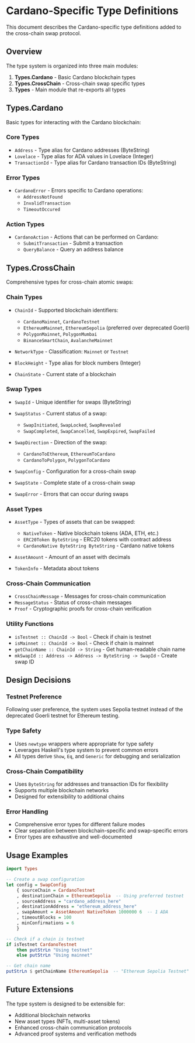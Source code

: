 # Cardano-Specific Type Definitions

This document describes the Cardano-specific type definitions added to the cross-chain swap protocol.

## Overview

The type system is organized into three main modules:

1. **Types.Cardano** - Basic Cardano blockchain types
2. **Types.CrossChain** - Cross-chain swap specific types
3. **Types** - Main module that re-exports all types

## Types.Cardano

Basic types for interacting with the Cardano blockchain:

### Core Types

- `Address` - Type alias for Cardano addresses (ByteString)
- `Lovelace` - Type alias for ADA values in Lovelace (Integer)
- `TransactionId` - Type alias for Cardano transaction IDs (ByteString)

### Error Types

- `CardanoError` - Errors specific to Cardano operations:
  - `AddressNotFound`
  - `InvalidTransaction`
  - `TimeoutOccured`

### Action Types

- `CardanoAction` - Actions that can be performed on Cardano:
  - `SubmitTransaction` - Submit a transaction
  - `QueryBalance` - Query an address balance

## Types.CrossChain

Comprehensive types for cross-chain atomic swaps:

### Chain Types

- `ChainId` - Supported blockchain identifiers:
  - `CardanoMainnet`, `CardanoTestnet`
  - `EthereumMainnet`, `EthereumSepolia` (preferred over deprecated Goerli)
  - `PolygonMainnet`, `PolygonMumbai`
  - `BinanceSmartChain`, `AvalancheMainnet`

- `NetworkType` - Classification: `Mainnet` or `Testnet`
- `BlockHeight` - Type alias for block numbers (Integer)
- `ChainState` - Current state of a blockchain

### Swap Types

- `SwapId` - Unique identifier for swaps (ByteString)
- `SwapStatus` - Current status of a swap:
  - `SwapInitiated`, `SwapLocked`, `SwapRevealed`
  - `SwapCompleted`, `SwapCancelled`, `SwapExpired`, `SwapFailed`

- `SwapDirection` - Direction of the swap:
  - `CardanoToEthereum`, `EthereumToCardano`
  - `CardanoToPolygon`, `PolygonToCardano`

- `SwapConfig` - Configuration for a cross-chain swap
- `SwapState` - Complete state of a cross-chain swap
- `SwapError` - Errors that can occur during swaps

### Asset Types

- `AssetType` - Types of assets that can be swapped:
  - `NativeToken` - Native blockchain tokens (ADA, ETH, etc.)
  - `ERC20Token ByteString` - ERC20 tokens with contract address
  - `CardanoNative ByteString ByteString` - Cardano native tokens

- `AssetAmount` - Amount of an asset with decimals
- `TokenInfo` - Metadata about tokens

### Cross-Chain Communication

- `CrossChainMessage` - Messages for cross-chain communication
- `MessageStatus` - Status of cross-chain messages
- `Proof` - Cryptographic proofs for cross-chain verification

### Utility Functions

- `isTestnet :: ChainId -> Bool` - Check if chain is testnet
- `isMainnet :: ChainId -> Bool` - Check if chain is mainnet  
- `getChainName :: ChainId -> String` - Get human-readable chain name
- `mkSwapId :: Address -> Address -> ByteString -> SwapId` - Create swap ID

## Design Decisions

### Testnet Preference

Following user preference, the system uses Sepolia testnet instead of the deprecated Goerli testnet for Ethereum testing.

### Type Safety

- Uses `newtype` wrappers where appropriate for type safety
- Leverages Haskell's type system to prevent common errors
- All types derive `Show`, `Eq`, and `Generic` for debugging and serialization

### Cross-Chain Compatibility

- Uses `ByteString` for addresses and transaction IDs for flexibility
- Supports multiple blockchain networks
- Designed for extensibility to additional chains

### Error Handling

- Comprehensive error types for different failure modes
- Clear separation between blockchain-specific and swap-specific errors
- Error types are exhaustive and well-documented

## Usage Examples

```haskell
import Types

-- Create a swap configuration
let config = SwapConfig
    { sourceChain = CardanoTestnet
    , destinationChain = EthereumSepolia  -- Using preferred testnet
    , sourceAddress = "cardano_address_here"
    , destinationAddress = "ethereum_address_here"
    , swapAmount = AssetAmount NativeToken 1000000 6  -- 1 ADA
    , timeoutBlocks = 100
    , minConfirmations = 6
    }

-- Check if a chain is testnet
if isTestnet CardanoTestnet 
    then putStrLn "Using testnet"
    else putStrLn "Using mainnet"

-- Get chain name
putStrLn $ getChainName EthereumSepolia  -- "Ethereum Sepolia Testnet"
```

## Future Extensions

The type system is designed to be extensible for:

- Additional blockchain networks
- New asset types (NFTs, multi-asset tokens)
- Enhanced cross-chain communication protocols
- Advanced proof systems and verification methods
